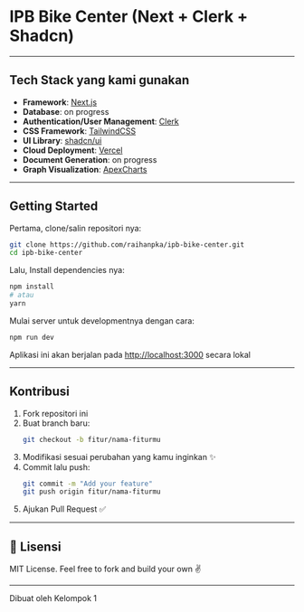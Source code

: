 # IPB Bike Center (Next + Clerk + Shadcn)

---

## Tech Stack yang kami gunakan

- **Framework**: [Next.js](https://nextjs.org/)
- **Database**: on progress
- **Authentication/User Management**: [Clerk](https://clerk.com)
- **CSS Framework**: [TailwindCSS](https://tailwindcss.com/)
- **UI Library**: [shadcn/ui](https://ui.shadcn.com/)
- **Cloud Deployment**: [Vercel](https://vercel.com/)
- **Document Generation**: on progress
- **Graph Visualization**: [ApexCharts](https://apexcharts.com/)

---

## Getting Started

Pertama, clone/salin repositori nya:

```bash
git clone https://github.com/raihanpka/ipb-bike-center.git
cd ipb-bike-center
```

Lalu, Install dependencies nya:

```bash
npm install
# atau
yarn
```

Mulai server untuk developmentnya dengan cara:

```bash
npm run dev
```

Aplikasi ini akan berjalan pada [http://localhost:3000](http://localhost:3000) secara lokal

---

## Kontribusi

1. Fork repositori ini
2. Buat branch baru:
   ```bash
   git checkout -b fitur/nama-fiturmu
   ```
3. Modifikasi sesuai perubahan yang kamu inginkan ✨
4. Commit lalu push:
   ```bash
   git commit -m "Add your feature"
   git push origin fitur/nama-fiturmu
   ```
5. Ajukan Pull Request ✅

---

## 📄 Lisensi

MIT License. Feel free to fork and build your own ✌️

---

Dibuat oleh Kelompok 1
